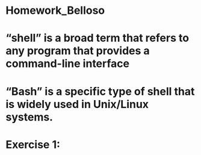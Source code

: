 # Homework_Belloso
# “shell” is a broad term that refers to any program that provides a command-line interface
# “Bash” is a specific type of shell that is widely used in Unix/Linux systems.
# Exercise 1: 

